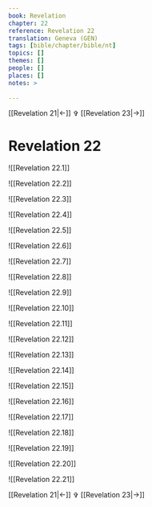```yaml
---
book: Revelation
chapter: 22
reference: Revelation 22
translation: Geneva (GEN)
tags: [bible/chapter/bible/nt]
topics: []
themes: []
people: []
places: []
notes: >
  
---
```


[[Revelation 21|<-]] ✞ [[Revelation 23|->]]

# Revelation 22

![[Revelation 22.1]]

![[Revelation 22.2]]

![[Revelation 22.3]]

![[Revelation 22.4]]

![[Revelation 22.5]]

![[Revelation 22.6]]

![[Revelation 22.7]]

![[Revelation 22.8]]

![[Revelation 22.9]]

![[Revelation 22.10]]

![[Revelation 22.11]]

![[Revelation 22.12]]

![[Revelation 22.13]]

![[Revelation 22.14]]

![[Revelation 22.15]]

![[Revelation 22.16]]

![[Revelation 22.17]]

![[Revelation 22.18]]

![[Revelation 22.19]]

![[Revelation 22.20]]

![[Revelation 22.21]]

[[Revelation 21|<-]] ✞ [[Revelation 23|->]]
